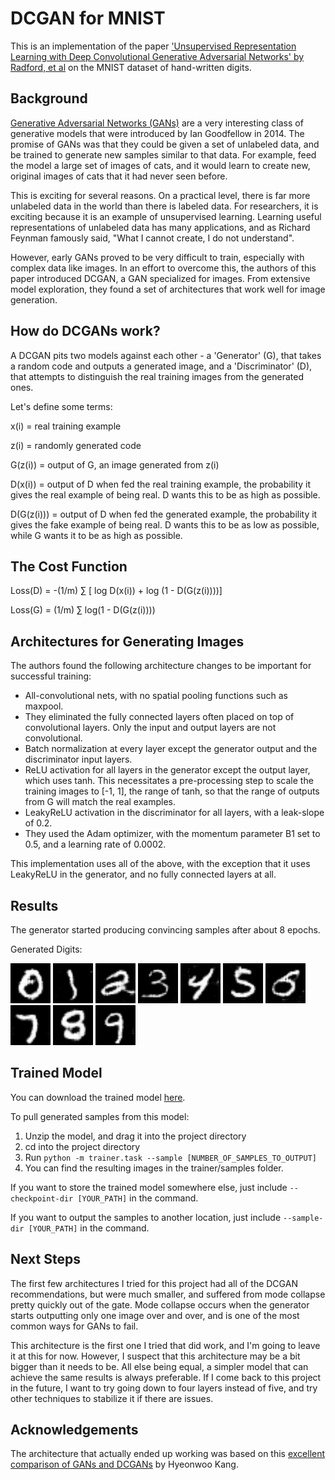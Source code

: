# DCGAN for MNIST

This is an implementation of the paper ['Unsupervised Representation Learning with Deep Convolutional Generative Adversarial Networks' by Radford, et al](https://arxiv.org/pdf/1511.06434.pdf) on the MNIST dataset of hand-written digits.

## Background

[Generative Adversarial Networks (GANs)](https://papers.nips.cc/paper/5423-generative-adversarial-nets.pdf) are a very interesting class of generative models that were introduced by Ian Goodfellow in 2014. The promise of GANs was that they could be given a set of unlabeled data, and be trained to generate new samples similar to that data. For example, feed the model a large set of images of cats, and it would learn to create new, original images of cats that it had never seen before. 

This is exciting for several reasons. On a practical level, there is far more unlabeled data in the world than there is labeled data. For researchers, it is exciting because it is an example of unsupervised learning. Learning useful representations of unlabeled data has many applications, and as Richard Feynman famously said, "What I cannot create, I do not understand". 

However, early GANs proved to be very difficult to train, especially with complex data like images. In an effort to overcome this, the authors of this paper introduced DCGAN, a GAN specialized for images. From extensive model exploration, they found a set of architectures that work well for image generation.

## How do DCGANs work?

A DCGAN pits two models against each other - a 'Generator' (G), that takes a random code and outputs a generated image, and a 'Discriminator' (D), that attempts to distinguish the real training images from the generated ones. 

Let's define some terms:

x(i) = real training example

z(i) = randomly generated code

G(z(i)) = output of G, an image generated from z(i)

D(x(i)) = output of D when fed the real training example, the probability it gives the real example of being real. D wants this to be as high as possible. 

D(G(z(i))) = output of D when fed the generated example, the probability it gives the fake example of being real. D wants this to be as low as possible, while G wants it to be as high as possible.

## The Cost Function

Loss(D) = -(1/m) ∑ [ log D(x(i)) + log (1 - D(G(z(i))))]

Loss(G) = (1/m) ∑ log(1 - D(G(z(i))))


## Architectures for Generating Images

The authors found the following architecture changes to be important for successful training:

* All-convolutional nets, with no spatial pooling functions such as maxpool.
* They eliminated the fully connected layers often placed on top of convolutional layers. Only the input and output layers are not convolutional.
* Batch normalization at every layer except the generator output and the discriminator input layers.
* ReLU activation for all layers in the generator except the output layer, which uses tanh. This necessitates a pre-processing step to scale the training images to [-1, 1], the range of tanh, so that the range of outputs from G will match the real examples.
* LeakyReLU activation in the discriminator for all layers, with a leak-slope of 0.2.
* They used the Adam optimizer, with the momentum parameter B1 set to 0.5, and a learning rate of 0.0002. 

This implementation uses all of the above, with the exception that it uses LeakyReLU in the generator, and no fully connected layers at all.

## Results

The generator started producing convincing samples after about 8 epochs. 

Generated Digits:

<img src='trainer/trained_examples/zero.png'> <img src='trainer/trained_examples/one.png'> <img src='trainer/trained_examples/two.png'> <img src='trainer/trained_examples/three.png'> <img src='trainer/trained_examples/four.png'> <img src='trainer/trained_examples/five.png'> <img src='trainer/trained_examples/six.png'> <img src='trainer/trained_examples/seven.png'> <img src='trainer/trained_examples/eight.png'> <img src='trainer/trained_examples/nine.png'>


## Trained Model

You can download the trained model [here](https://storage.googleapis.com/gan-training-207705-public-bucket/MNIST-DCGAN-model-1.zip).

To pull generated samples from this model:
1. Unzip the model, and drag it into the project directory
2. cd into the project directory
3. Run ```python -m trainer.task --sample [NUMBER_OF_SAMPLES_TO_OUTPUT]```
4. You can find the resulting images in the trainer/samples folder. 

If you want to store the trained model somewhere else, just include ```--checkpoint-dir [YOUR_PATH]``` in the command.

If you want to output the samples to another location, just include ```--sample-dir [YOUR_PATH]``` in the command.

## Next Steps

The first few architectures I tried for this project had all of the DCGAN recommendations, but were much smaller, and suffered from mode collapse pretty quickly out of the gate. Mode collapse occurs when the generator starts outputting only one image over and over, and is one of the most common ways for GANs to fail. 

This architecture is the first one I tried that did work, and I'm going to leave it at this for now. However, I suspect that this architecture may be a bit bigger than it needs to be. All else being equal, a simpler model that can achieve the same results is always preferable. If I come back to this project in the future, I want to try going down to four layers instead of five, and try other techniques to stabilize it if there are issues.

## Acknowledgements

The architecture that actually ended up working was based on this [excellent comparison of GANs and DCGANs](https://github.com/znxlwm/tensorflow-MNIST-GAN-DCGAN/) by Hyeonwoo Kang. 









